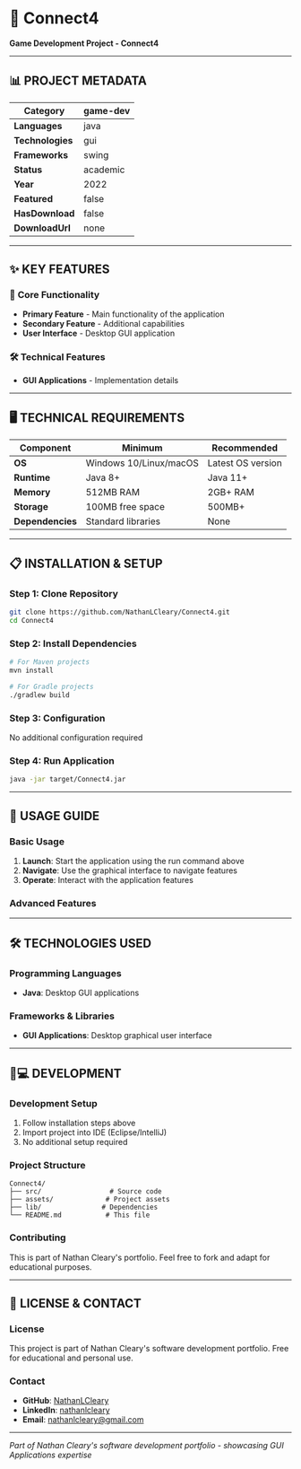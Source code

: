 # 🎯 Connect4

**Game Development Project - Connect4**

---

## 📊 **PROJECT METADATA**

| **Category** | game-dev |
|--------------|------------------|
| **Languages** | java |
| **Technologies** | gui |
| **Frameworks** | swing |
| **Status** | academic |
| **Year** | 2022 |
| **Featured** | false |
| **HasDownload** | false |
| **DownloadUrl** | none |

---

## ✨ **KEY FEATURES**

### 🚀 **Core Functionality**
- **Primary Feature** - Main functionality of the application
- **Secondary Feature** - Additional capabilities
- **User Interface** - Desktop GUI application

### 🛠️ **Technical Features**
- **GUI Applications** - Implementation details

---

## 🖥️ **TECHNICAL REQUIREMENTS**

| Component | Minimum | Recommended |
|-----------|---------|-------------|
| **OS** | Windows 10/Linux/macOS | Latest OS version |
| **Runtime** | Java 8+ | Java 11+ |
| **Memory** | 512MB RAM | 2GB+ RAM |
| **Storage** | 100MB free space | 500MB+ |
| **Dependencies** | Standard libraries | None |

---

## 📋 **INSTALLATION & SETUP**

### **Step 1: Clone Repository**
```bash
git clone https://github.com/NathanLCleary/Connect4.git
cd Connect4
```

### **Step 2: Install Dependencies**
```bash
# For Maven projects
mvn install

# For Gradle projects
./gradlew build
```

### **Step 3: Configuration**
No additional configuration required

### **Step 4: Run Application**
```bash
java -jar target/Connect4.jar
```

---

## 🎯 **USAGE GUIDE**

### **Basic Usage**
1. **Launch**: Start the application using the run command above
2. **Navigate**: Use the graphical interface to navigate features
3. **Operate**: Interact with the application features

### **Advanced Features**




---

## 🛠️ **TECHNOLOGIES USED**

### **Programming Languages**
- **Java**: Desktop GUI applications

### **Frameworks & Libraries**
- **GUI Applications**: Desktop graphical user interface

---

## 👨💻 **DEVELOPMENT**

### **Development Setup**
1. Follow installation steps above
2. Import project into IDE (Eclipse/IntelliJ)
3. No additional setup required

### **Project Structure**
```
Connect4/
├── src/                 # Source code
├── assets/             # Project assets
├── lib/               # Dependencies
└── README.md           # This file
```

### **Contributing**
This is part of Nathan Cleary's portfolio. Feel free to fork and adapt for educational purposes.

---

## 📄 **LICENSE & CONTACT**

### **License**
This project is part of Nathan Cleary's software development portfolio. Free for educational and personal use.

### **Contact**
- **GitHub**: [NathanLCleary](https://github.com/NathanLCleary)
- **LinkedIn**: [nathanlcleary](https://www.linkedin.com/in/nathanlcleary/)
- **Email**: nathanlcleary@gmail.com

---

*Part of Nathan Cleary's software development portfolio - showcasing GUI Applications expertise*